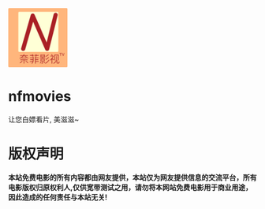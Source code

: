 <img src="./design/appicon.png" width="120" />

# nfmovies

让您白嫖看片, 美滋滋~

# 版权声明

**本站免费电影的所有内容都由网友提供，本站仅为网友提供信息的交流平台，所有电影版权归原权利人,仅供宽带测试之用，请勿将本网站免费电影用于商业用途，因此造成的任何责任与本站无关!**